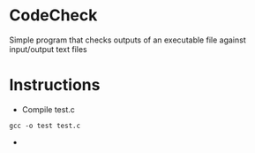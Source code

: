 # CodeCheck
Simple program that checks outputs of an executable file against input/output text files

# Instructions
* Compile test.c
```
gcc -o test test.c
```
* 
    

